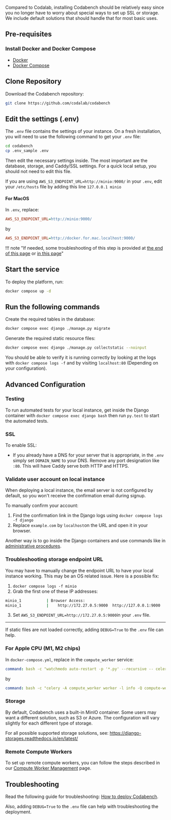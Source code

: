 Compared to Codalab, installing Codabench should be relatively easy since you no longer have to worry about special ways to set up SSL or storage. We include default solutions that should handle that for most basic uses.

## Pre-requisites

### Install Docker and Docker Compose
- [Docker](https://docs.docker.com/install/)
- [Docker Compose](https://docs.docker.com/compose/install/)

## Clone Repository
Download the Codabench repository:

```bash
git clone https://github.com/codalab/codabench
```

## Edit the settings (.env)

The `.env` file contains the settings of your instance.
On a fresh installation, you will need to use the following command to get your `.env` file: 

```bash
cd codabench
cp .env_sample .env
```

Then edit the necessary settings inside. The most important are the database, storage, and Caddy/SSL settings. For a quick local setup, you should not need to edit this file.

If you are using `AWS_S3_ENDPOINT_URL=http://minio:9000/` in your `.env`, edit your `/etc/hosts` file by adding this line `127.0.0.1 minio`


#### For MacOS

In `.env`, replace:
```ini
AWS_S3_ENDPOINT_URL=http://minio:9000/
```

by

```ini
AWS_S3_ENDPOINT_URL=http://docker.for.mac.localhost:9000/
```
!!! note "If needed, some troubleshooting of this step is provided at [the end of this page](#troubleshooting-storage-endpoint-url) or [in this page](How-to-deploy-Codabench-on-your-server.md#frequently-asked-questions-faqs)"

## Start the service

To deploy the platform, run:

```bash
docker compose up -d
``` 

## Run the following commands

Create the required tables in the database:

```bash
docker compose exec django ./manage.py migrate
```

Generate the required static resource files:

```bash
docker compose exec django ./manage.py collectstatic --noinput
```  

You should be able to verify it is running correctly by looking at the logs with `docker compose logs -f` and by visiting `localhost:80` (Depending on your configuration).


## Advanced Configuration

### Testing

To run automated tests for your local instance, get inside the Django container with `docker compose exec django bash` then run `py.test` to start the automated tests.


### SSL
To enable SSL:

- If you already have a DNS for your server that is appropriate, in the `.env` simply set `DOMAIN_NAME` to your DNS. Remove any port designation like `:80`. This will have Caddy serve both HTTP and HTTPS.

### Validate user account on local instance

When deploying a local instance, the email server is not configured by default, so you won't receive the confirmation email during signup.

To manually confirm your account:

1. Find the confirmation link in the Django logs using `docker compose logs -f django`
2. Replace `example.com` by `localhost`on the URL and open it in your browser.

Another way is to go inside the Django containers and use commands like in [administrative procedures](Administrator-procedures.md).

### Troubleshooting storage endpoint URL

You may have to manually change the endpoint URL to have your local instance working. This may be an OS related issue.
Here is a possible fix:

1. `docker compose logs -f minio`
2. Grab the first one of these IP addresses:
```bash
minio_1           | Browser Access:
minio_1           |    http://172.27.0.5:9000  http://127.0.0.1:9000
```
3. Set `AWS_S3_ENDPOINT_URL=http://172.27.0.5:9000`in your `.env` file.

---

If static files are not loaded correctly, adding `DEBUG=True` to the `.env` file can help.


### For Apple CPU (M1, M2 chips)

In `docker-compose.yml`, replace in the `compute_worker` service:

```yaml title="docker-compose.yml"
command: bash -c "watchmedo auto-restart -p '*.py' --recursive -- celery -A compute_worker worker -l info -Q compute-worker -n compute-worker@%n"
```

by

```yaml title="docker-compose.yml"
command: bash -c "celery -A compute_worker worker -l info -Q compute-worker -n compute-worker@%n"
```


### Storage
By default, Codabench uses a built-in MinIO container. Some users may want a different solution, such as S3 or Azure. The configuration will vary slightly for each different type of storage.

For all possible supported storage solutions, see:
https://django-storages.readthedocs.io/en/latest/

### Remote Compute Workers
To set up remote compute workers, you can follow the steps described in our
[Compute Worker Management](../Organizers/Running_a_benchmark/Compute-Worker-Management---Setup.md) page.

## Troubleshooting

Read the following guide for troubleshooting: [How to deploy Codabench](How-to-deploy-Codabench-on-your-server.md).

Also, adding `DEBUG=True` to the `.env` file can help with troubleshooting the deployment.